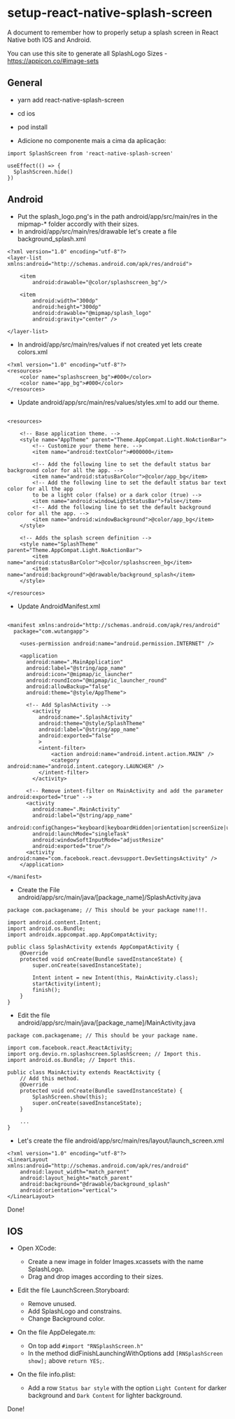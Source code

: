 # setup-react-native-splash-screen

A document to remember how to properly setup a splash screen in React Native both IOS and Android.

You can use this site to generate all SplashLogo Sizes - https://appicon.co/#image-sets

## General

- yarn add react-native-splash-screen
- cd ios
- pod install

- Adicione no componente mais a cima da aplicação:

```
import SplashScreen from 'react-native-splash-screen'

useEffect(() => {
  SplashScreen.hide()
})
```

## Android

- Put the splash_logo.png's in the path android/app/src/main/res in the mipmap-\* folder accordly with their sizes.
- In android/app/src/main/res/drawable let's create a file background_splash.xml

```
<?xml version="1.0" encoding="utf-8"?>
<layer-list xmlns:android="http://schemas.android.com/apk/res/android">

    <item
        android:drawable="@color/splashscreen_bg"/>

    <item
        android:width="300dp"
        android:height="300dp"
        android:drawable="@mipmap/splash_logo"
        android:gravity="center" />

</layer-list>
```

- In android/app/src/main/res/values if not created yet lets create colors.xml

```
<?xml version="1.0" encoding="utf-8"?>
<resources>
    <color name="splashscreen_bg">#000</color>
    <color name="app_bg">#000</color>
</resources>
```

- Update android/app/src/main/res/values/styles.xml to add our theme.

```

<resources>

    <!-- Base application theme. -->
    <style name="AppTheme" parent="Theme.AppCompat.Light.NoActionBar">
        <!-- Customize your theme here. -->
        <item name="android:textColor">#000000</item>

        <!-- Add the following line to set the default status bar background color for all the app. -->
        <item name="android:statusBarColor">@color/app_bg</item>
        <!-- Add the following line to set the default status bar text color for all the app
        to be a light color (false) or a dark color (true) -->
        <item name="android:windowLightStatusBar">false</item>
        <!-- Add the following line to set the default background color for all the app. -->
        <item name="android:windowBackground">@color/app_bg</item>
    </style>

    <!-- Adds the splash screen definition -->
    <style name="SplashTheme" parent="Theme.AppCompat.Light.NoActionBar">
        <item name="android:statusBarColor">@color/splashscreen_bg</item>
        <item name="android:background">@drawable/background_splash</item>
    </style>

</resources>
```

- Update AndroidManifest.xml

```

<manifest xmlns:android="http://schemas.android.com/apk/res/android"
  package="com.wutangapp">

    <uses-permission android:name="android.permission.INTERNET" />

    <application
      android:name=".MainApplication"
      android:label="@string/app_name"
      android:icon="@mipmap/ic_launcher"
      android:roundIcon="@mipmap/ic_launcher_round"
      android:allowBackup="false"
      android:theme="@style/AppTheme">

      <!-- Add SplashActivity -->
        <activity
          android:name=".SplashActivity"
          android:theme="@style/SplashTheme"
          android:label="@string/app_name"
		  android:exported="false"
		  >
          <intent-filter>
              <action android:name="android.intent.action.MAIN" />
              <category android:name="android.intent.category.LAUNCHER" />
          </intent-filter>
        </activity>

      <!-- Remove intent-filter on MainActivity and add the parameter android:exported="true" -->
      <activity
        android:name=".MainActivity"
        android:label="@string/app_name"
        android:configChanges="keyboard|keyboardHidden|orientation|screenSize|uiMode"
        android:launchMode="singleTask"
        android:windowSoftInputMode="adjustResize"
        android:exported="true"/>
      <activity android:name="com.facebook.react.devsupport.DevSettingsActivity" />
    </application>

</manifest>
```

- Create the File android/app/src/main/java/[package_name]/SplashActivity.java

```
package com.packagename; // This should be your package name!!!.

import android.content.Intent;
import android.os.Bundle;
import androidx.appcompat.app.AppCompatActivity;

public class SplashActivity extends AppCompatActivity {
    @Override
    protected void onCreate(Bundle savedInstanceState) {
        super.onCreate(savedInstanceState);

        Intent intent = new Intent(this, MainActivity.class);
        startActivity(intent);
        finish();
    }
}
```

- Edit the file android/app/src/main/java/[package_name]/MainActivity.java

```
package com.packagename; // This should be your package name.

import com.facebook.react.ReactActivity;
import org.devio.rn.splashscreen.SplashScreen; // Import this.
import android.os.Bundle; // Import this.

public class MainActivity extends ReactActivity {
    // Add this method.
    @Override
    protected void onCreate(Bundle savedInstanceState) {
        SplashScreen.show(this);
        super.onCreate(savedInstanceState);
    }

    ...
}
```

- Let's create the file android/app/src/main/res/layout/launch_screen.xml

```
<?xml version="1.0" encoding="utf-8"?>
<LinearLayout xmlns:android="http://schemas.android.com/apk/res/android"
    android:layout_width="match_parent"
    android:layout_height="match_parent"
    android:background="@drawable/background_splash"
    android:orientation="vertical">
</LinearLayout>
```

Done!

## IOS

- Open XCode:
  - Create a new image in folder Images.xcassets with the name SplashLogo.
  - Drag and drop images according to their sizes.
- Edit the file LaunchScreen.Storyboard:
  - Remove unused.
  - Add SplashLogo and constrains.
  - Change Background color.
- On the file AppDelegate.m:

  - On top add `#import "RNSplashScreen.h"`
  - In the method didFinishLaunchingWithOptions add `[RNSplashScreen show];` above `return YES;`.

- On the file info.plist:
  - Add a row `Status bar style` with the option `Light Content` for darker background and `Dark Content` for lighter background.

Done!
